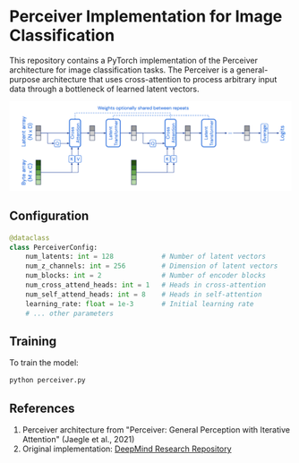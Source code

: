 # Perceiver Implementation for Image Classification

This repository contains a PyTorch implementation of the Perceiver architecture for image classification tasks. The Perceiver is a general-purpose architecture that uses cross-attention to process arbitrary input data through a bottleneck of learned latent vectors.

![model](https://github.com/alirezaghl/Perceiver/blob/main/figs/model.png)

## Configuration


```python
@dataclass
class PerceiverConfig:
    num_latents: int = 128            # Number of latent vectors
    num_z_channels: int = 256         # Dimension of latent vectors
    num_blocks: int = 2               # Number of encoder blocks
    num_cross_attend_heads: int = 1   # Heads in cross-attention
    num_self_attend_heads: int = 8    # Heads in self-attention
    learning_rate: float = 1e-3       # Initial learning rate
    # ... other parameters
```

## Training

To train the model:

```python
python perceiver.py
```


## References

1. Perceiver architecture from "Perceiver: General Perception with Iterative Attention" (Jaegle et al., 2021)
2. Original implementation: [DeepMind Research Repository](https://github.com/google-deepmind/deepmind-research/tree/master)
